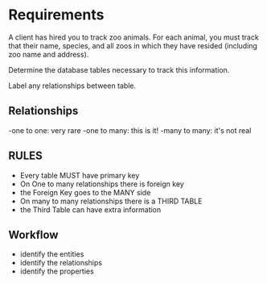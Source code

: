 # Requirements

A client has hired you to track zoo animals.
For each animal, you must track that their name, species, and all zoos in which they have resided (including zoo name and address).

Determine the database tables necessary to track this information.

Label any relationships between table.



## Relationships
-one to one: very rare
-one to many: this is it!
-many to many: it's not real

## RULES
- Every table MUST have primary key
- On One to many relationships there is foreign key
- the Foreign Key goes to the MANY side
- On many to many relationships there is a THIRD TABLE
- the Third Table can have extra information

## Workflow
- identify the entities
- identify the relationships
- identify the properties
